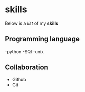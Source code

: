 # skills

Below is a _list_ of my **skills**

## Programming language
-python
-SQl
-unix

## Collaboration
- Github
- Git
